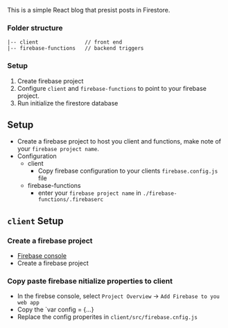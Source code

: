
This is a simple React blog that presist posts in Firestore.

### Folder structure

```
|-- client               // front end
|-- firebase-functions   // backend triggers
```

### Setup
1.  Create firebase project 
2.  Configure `client` and `firebase-functions` to point to your firebase project.
3.  Run initialize the firestore database

## Setup
* Create a firebase project to host you client and functions, make note of your `firebase project name`.
* Configuration 
    * client
        * Copy firebase configuration to your clients `firebase.config.js` file
    * firebase-functions
        * enter your `firebase project name` in `./firebase-functions/.firebaserc`


## `client` Setup

### Create a firebase project
*  [Firebase console](https://console.firebase.google.com/)
*  Create a firebase project

### Copy paste firebase nitialize properties to client
*  In the firebse console, select `Project Overview` -> `Add Firebase to you web app`
*  Copy the `var config = {...} 
*  Replace the config properites in `client/src/firebase.cnfig.js`







